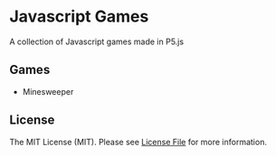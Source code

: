 # Javascript Games

A collection of Javascript games made in P5.js

## Games

* Minesweeper

## License
The MIT License (MIT). Please see [License File](license.md) for more information.
